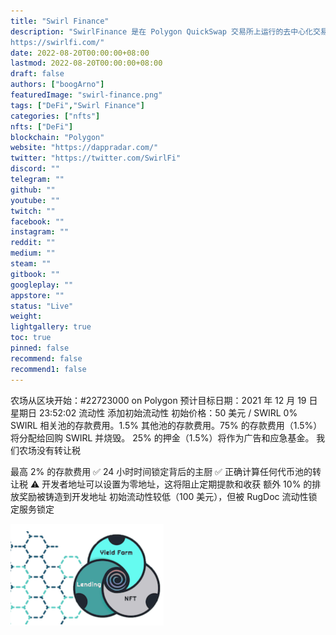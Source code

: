 ```yaml
---
title: "Swirl Finance"
description: "SwirlFinance 是在 Polygon QuickSwap 交易所上运行的去中心化交易所金融，具有许多其他功能，可让您赚取 SWIRL
https://swirlfi.com/"
date: 2022-08-20T00:00:00+08:00
lastmod: 2022-08-20T00:00:00+08:00
draft: false
authors: ["boogArno"]
featuredImage: "swirl-finance.png"
tags: ["DeFi","Swirl Finance"]
categories: ["nfts"]
nfts: ["DeFi"]
blockchain: "Polygon"
website: "https://dappradar.com/"
twitter: "https://twitter.com/SwirlFi"
discord: ""
telegram: ""
github: ""
youtube: ""
twitch: ""
facebook: ""
instagram: ""
reddit: ""
medium: ""
steam: ""
gitbook: ""
googleplay: ""
appstore: ""
status: "Live"
weight: 
lightgallery: true
toc: true
pinned: false
recommend: false
recommend1: false
---
```

农场从区块开始：#22723000 on Polygon 预计目标日期：2021 年 12 月 19 日星期日 23:52:02
流动性 添加初始流动性 初始价格：50 美元 / SWIRL 0% SWIRL 相关池的存款费用。1.5% 其他池的存款费用。75% 的存款费用（1.5%）将分配给回购 SWIRL 并烧毁。 25% 的押金（1.5%）将作为广告和应急基金。 我们农场没有转让税

最高 2% 的存款费用
✅ 24 小时时间锁定背后的主厨
✅ 正确计算任何代币池的转让税
⚠️ 开发者地址可以设置为零地址，这将阻止定期提款和收获
额外 10% 的排放奖励被铸造到开发地址
初始流动性较低（100 美元），但被 RugDoc 流动性锁定服务锁定

![swirlfinance-dapp-defi-matic-image1_f4009885501e4467284ad30043b2f7a6](swirlfinance-dapp-defi-matic-image1_f4009885501e4467284ad30043b2f7a6.png)